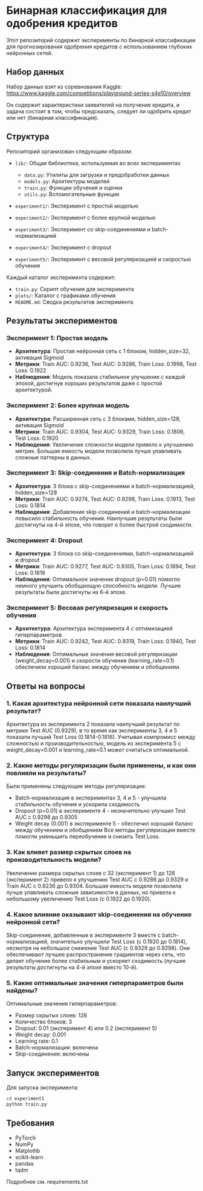 # Бинарная классификация для одобрения кредитов

Этот репозиторий содержит эксперименты по бинарной классификации для прогнозирования одобрения кредитов с использованием глубоких нейронных сетей.

## Набор данных

Набор данных взят из соревнования Kaggle: https://www.kaggle.com/competitions/playground-series-s4e10/overview

Он содержит характеристики заявителей на получение кредита, и задача состоит в том, чтобы предсказать, следует ли одобрить кредит или нет (бинарная классификация).

## Структура

Репозиторий организован следующим образом:

- `lib/`: Общая библиотека, используемая во всех экспериментах
  - `data.py`: Утилиты для загрузки и предобработки данных
  - `models.py`: Архитектуры моделей
  - `train.py`: Функции обучения и оценки
  - `utils.py`: Вспомогательные функции

- `experiment1/`: Эксперимент с простой моделью
- `experiment2/`: Эксперимент с более крупной моделью
- `experiment3/`: Эксперимент со skip-соединениями и batch-нормализацией
- `experiment4/`: Эксперимент с dropout
- `experiment5/`: Эксперимент с весовой регуляризацией и скоростью обучения

Каждый каталог эксперимента содержит:
- `train.py`: Скрипт обучения для эксперимента
- `plots/`: Каталог с графиками обучения
- `README.md`: Сводка результатов эксперимента

## Результаты экспериментов

### Эксперимент 1: Простая модель
- **Архитектура**: Простая нейронная сеть с 1 блоком, hidden_size=32, активация Sigmoid
- **Метрики**: Train AUC: 0.9236, Test AUC: 0.9286, Train Loss: 0.1998, Test Loss: 0.1922
- **Наблюдения**: Модель показала стабильное улучшение с каждой эпохой, достигнув хороших результатов даже с простой архитектурой.

### Эксперимент 2: Более крупная модель
- **Архитектура**: Расширенная сеть с 3 блоками, hidden_size=128, активация Sigmoid
- **Метрики**: Train AUC: 0.9304, Test AUC: 0.9329, Train Loss: 0.1806, Test Loss: 0.1920
- **Наблюдения**: Увеличение сложности модели привело к улучшению метрик. Большая емкость модели позволила лучше улавливать сложные паттерны в данных.

### Эксперимент 3: Skip-соединения и Batch-нормализация
- **Архитектура**: 3 блока с skip-соединениями и batch-нормализацией, hidden_size=128
- **Метрики**: Train AUC: 0.9274, Test AUC: 0.9298, Train Loss: 0.1913, Test Loss: 0.1814
- **Наблюдения**: Добавление skip-соединений и batch-нормализации повысило стабильность обучения. Наилучшие результаты были достигнуты на 4-й эпохе, что говорит о более быстрой сходимости.

### Эксперимент 4: Dropout
- **Архитектура**: 3 блока со skip-соединениями, batch-нормализацией и dropout
- **Метрики**: Train AUC: 0.9277, Test AUC: 0.9305, Train Loss: 0.1894, Test Loss: 0.1816
- **Наблюдения**: Оптимальное значение dropout (p=0.01) помогло немного улучшить обобщающую способность модели. Лучшие результаты были достигнуты на 6-й эпохе.

### Эксперимент 5: Весовая регуляризация и скорость обучения
- **Архитектура**: Архитектура эксперимента 4 с оптимизацией гиперпараметров
- **Метрики**: Train AUC: 0.9242, Test AUC: 0.9319, Train Loss: 0.1940, Test Loss: 0.1814
- **Наблюдения**: Оптимальные значения весовой регуляризации (weight_decay=0.001) и скорости обучения (learning_rate=0.1) обеспечили хороший баланс между обучением и обобщением.

## Ответы на вопросы

### 1. Какая архитектура нейронной сети показала наилучший результат?
Архитектура из эксперимента 2 показала наилучший результат по метрике Test AUC (0.9329), в то время как эксперименты 3, 4 и 5 показали лучший Test Loss (0.1814-0.1816). Учитывая компромисс между сложностью и производительностью, модель из эксперимента 5 с weight_decay=0.001 и learning_rate=0.1 может считаться оптимальной.

### 2. Какие методы регуляризации были применены, и как они повлияли на результаты?
Были применены следующие методы регуляризации:
- Batch-нормализация в экспериментах 3, 4 и 5 - улучшила стабильность обучения и ускорила сходимость
- Dropout (p=0.01) в эксперименте 4 - незначительно улучшил Test AUC с 0.9298 до 0.9305
- Weight decay (0.001) в эксперименте 5 - обеспечил хороший баланс между обучением и обобщением
Все методы регуляризации вместе помогли уменьшить переобучение и снизить Test Loss.

### 3. Как влияет размер скрытых слоев на производительность модели?
Увеличение размера скрытых слоев с 32 (эксперимент 1) до 128 (эксперимент 2) привело к улучшению Test AUC с 0.9286 до 0.9329 и Train AUC с 0.9236 до 0.9304. Большая емкость модели позволила лучше улавливать сложные зависимости в данных, но привела к небольшому увеличению Test Loss (с 0.1922 до 0.1920).

### 4. Какое влияние оказывают skip-соединения на обучение нейронной сети?
Skip-соединения, добавленные в эксперименте 3 вместе с batch-нормализацией, значительно улучшили Test Loss (с 0.1920 до 0.1814), несмотря на небольшое снижение Test AUC (с 0.9329 до 0.9298). Они обеспечивают лучшее распространение градиентов через сеть, что делает обучение более стабильным и ускоряет сходимость (лучшие результаты достигнуты на 4-й эпохе вместо 10-й).

### 5. Какие оптимальные значения гиперпараметров были найдены?
Оптимальные значения гиперпараметров:
- Размер скрытых слоев: 128
- Количество блоков: 3
- Dropout: 0.01 (эксперимент 4) или 0.2 (эксперимент 5)
- Weight decay: 0.001
- Learning rate: 0.1
- Batch-нормализация: включена
- Skip-соединения: включены

## Запуск экспериментов

Для запуска эксперимента:

```bash
cd experiment1
python train.py
```

## Требования

- PyTorch
- NumPy
- Matplotlib
- scikit-learn
- pandas
- tqdm

Подробнее см. requirements.txt